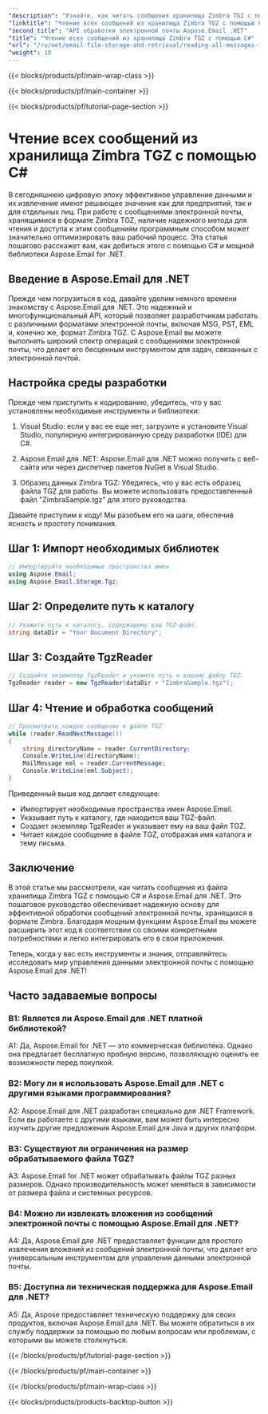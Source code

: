 ```yaml
---
"description": "Узнайте, как читать сообщения хранилища Zimbra TGZ с помощью C# и Aspose.Email для .NET. Пошаговое руководство с исходным кодом."
"linktitle": "Чтение всех сообщений из хранилища Zimbra TGZ с помощью C#"
"second_title": "API обработки электронной почты Aspose.Email .NET"
"title": "Чтение всех сообщений из хранилища Zimbra TGZ с помощью C#"
"url": "/ru/net/email-file-storage-and-retrieval/reading-all-messages-from-zimbra-tgz-storage-with-csharp/"
"weight": 10
---
```


{{< blocks/products/pf/main-wrap-class >}}

{{< blocks/products/pf/main-container >}}

{{< blocks/products/pf/tutorial-page-section >}}

# Чтение всех сообщений из хранилища Zimbra TGZ с помощью C#


В сегодняшнюю цифровую эпоху эффективное управление данными и их извлечение имеют решающее значение как для предприятий, так и для отдельных лиц. При работе с сообщениями электронной почты, хранящимися в формате Zimbra TGZ, наличие надежного метода для чтения и доступа к этим сообщениям программным способом может значительно оптимизировать ваш рабочий процесс. Эта статья пошагово расскажет вам, как добиться этого с помощью C# и мощной библиотеки Aspose.Email for .NET.

## Введение в Aspose.Email для .NET

Прежде чем погрузиться в код, давайте уделим немного времени знакомству с Aspose.Email для .NET. Это надежный и многофункциональный API, который позволяет разработчикам работать с различными форматами электронной почты, включая MSG, PST, EML и, конечно же, формат Zimbra TGZ. С Aspose.Email вы можете выполнять широкий спектр операций с сообщениями электронной почты, что делает его бесценным инструментом для задач, связанных с электронной почтой.

## Настройка среды разработки

Прежде чем приступить к кодированию, убедитесь, что у вас установлены необходимые инструменты и библиотеки:

1. Visual Studio: если у вас ее еще нет, загрузите и установите Visual Studio, популярную интегрированную среду разработки (IDE) для C#.

2. Aspose.Email для .NET: Aspose.Email для .NET можно получить с веб-сайта или через диспетчер пакетов NuGet в Visual Studio.

3. Образец данных Zimbra TGZ: Убедитесь, что у вас есть образец файла TGZ для работы. Вы можете использовать предоставленный файл "ZimbraSample.tgz" для этого руководства.

Давайте приступим к коду! Мы разобьем его на шаги, обеспечив ясность и простоту понимания.

## Шаг 1: Импорт необходимых библиотек

```csharp
// Импортируйте необходимые пространства имен
using Aspose.Email;
using Aspose.Email.Storage.Tgz;
```

## Шаг 2: Определите путь к каталогу

```csharp
// Укажите путь к каталогу, содержащему ваш TGZ-файл.
string dataDir = "Your Document Directory";
```

## Шаг 3: Создайте TgzReader

```csharp
// Создайте экземпляр TgzReader и укажите путь к вашему файлу TGZ.
TgzReader reader = new TgzReader(dataDir + "ZimbraSample.tgz");
```

## Шаг 4: Чтение и обработка сообщений

```csharp
// Просмотрите каждое сообщение в файле TGZ
while (reader.ReadNextMessage())
{
    string directoryName = reader.CurrentDirectory;
    Console.WriteLine(directoryName);
    MailMessage eml = reader.CurrentMessage;
    Console.WriteLine(eml.Subject);
}
```

Приведенный выше код делает следующее:

- Импортирует необходимые пространства имен Aspose.Email.
- Указывает путь к каталогу, где находится ваш TGZ-файл.
- Создает экземпляр TgzReader и указывает ему на ваш файл TGZ.
- Читает каждое сообщение в файле TGZ, отображая имя каталога и тему письма.

## Заключение

В этой статье мы рассмотрели, как читать сообщения из файла хранилища Zimbra TGZ с помощью C# и Aspose.Email для .NET. Это пошаговое руководство обеспечивает надежную основу для эффективной обработки сообщений электронной почты, хранящихся в формате Zimbra. Благодаря мощным функциям Aspose.Email вы можете расширить этот код в соответствии со своими конкретными потребностями и легко интегрировать его в свои приложения.

Теперь, когда у вас есть инструменты и знания, отправляйтесь исследовать мир управления данными электронной почты с помощью Aspose.Email для .NET!


## Часто задаваемые вопросы

### В1: Является ли Aspose.Email для .NET платной библиотекой?

A1: Да, Aspose.Email for .NET — это коммерческая библиотека. Однако она предлагает бесплатную пробную версию, позволяющую оценить ее возможности перед покупкой.

### В2: Могу ли я использовать Aspose.Email для .NET с другими языками программирования?

A2: Aspose.Email для .NET разработан специально для .NET Framework. Если вы работаете с другими языками, вам может быть интересно изучить другие предложения Aspose.Email для Java и других платформ.

### В3: Существуют ли ограничения на размер обрабатываемого файла TGZ?

A3: Aspose.Email for .NET может обрабатывать файлы TGZ разных размеров. Однако производительность может меняться в зависимости от размера файла и системных ресурсов.

### В4: Можно ли извлекать вложения из сообщений электронной почты с помощью Aspose.Email для .NET?

A4: Да, Aspose.Email для .NET предоставляет функции для простого извлечения вложений из сообщений электронной почты, что делает его универсальным инструментом для управления данными электронной почты.

### В5: Доступна ли техническая поддержка для Aspose.Email для .NET?

A5: Да, Aspose предоставляет техническую поддержку для своих продуктов, включая Aspose.Email для .NET. Вы можете обратиться в их службу поддержки за помощью по любым вопросам или проблемам, с которыми вы можете столкнуться.


{{< /blocks/products/pf/tutorial-page-section >}}

{{< /blocks/products/pf/main-container >}}

{{< /blocks/products/pf/main-wrap-class >}}

{{< blocks/products/products-backtop-button >}}